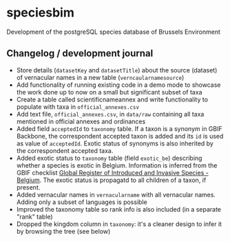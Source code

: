 # speciesbim
Development of the postgreSQL species database of Brussels Environment

## Changelog / development journal

- Store details (`datasetKey` and `datasetTitle`) about the source (dataset) of vernacular names in a new table (`verncaularnamesource`)
- Add functionality of running existing code in a demo mode to showcase the work done up to now on a small but significant subset of taxa
- Create a table called scientificnameannex and write functionality to populate with taxa in `official_annexes.csv`
- Add text file, `official_annexes.csv`, in `data/raw` containing all taxa mentioned in official annexes and ordinances
- Added field `acceptedId` to `taxonomy` table. If a taxon is a synonym in GBIF Backbone, the correspondent accepted 
taxon is added and its `id` is used as value of `acceptedId`. Exotic status of synonyms is also inherited by the 
correspondent accepted taxa.
- Added exotic status to `taxonomy` table (field `exotic_be`) describing whether a species is exotic in Belgium.
    Information is inferred from the GBIF checklist [Global Register of Introduced and Invasive Species - Belgium](https://www.gbif.org/dataset/6d9e952f-948c-4483-9807-575348147c7e).
    The exotic status is propagatd to all children of a taxon, if present.  
- Added vernacular names in `vernacularname` with all vernacular names. Adding only a subset of languages is possible
- Improved the taxonomy table so rank info is also included (in a separate "rank" table)
- Dropped the kingdom column in `taxonomy`: it's a cleaner design to infer it by browsing the tree (see below)

